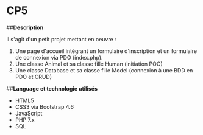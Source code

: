 # CP5

##**Description**

Il s'agit d'un petit projet mettant en oeuvre :

1. Une page d'accueil intégrant un formulaire d'inscription et un formulaire de connexion via PDO (index.php).
2. Une classe Animal et sa classe fille Human (initiation POO)
3. Une classe Database et sa classe fille Model (connexion à une BDD en PDO et CRUD)


##**Language et technologie utilisés**

* HTML5
* CSS3 via Bootstrap 4.6
* JavaScript
* PHP 7.x
* SQL
